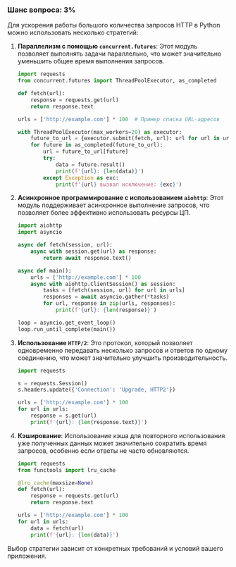 ### Шанс вопроса: 3%

Для ускорения работы большого количества запросов HTTP в Python можно использовать несколько стратегий:

1. **Параллелизм с помощью `concurrent.futures`**: Этот модуль позволяет выполнять задачи параллельно, что может значительно уменьшить общее время выполнения запросов.
   ```python
   import requests
   from concurrent.futures import ThreadPoolExecutor, as_completed

   def fetch(url):
       response = requests.get(url)
       return response.text

   urls = ['http://example.com'] * 100  # Пример списка URL-адресов

   with ThreadPoolExecutor(max_workers=20) as executor:
       future_to_url = {executor.submit(fetch, url): url for url in urls}
       for future in as_completed(future_to_url):
           url = future_to_url[future]
           try:
               data = future.result()
               print(f'{url}: {len(data)}')
           except Exception as exc:
               print(f'{url} вызвал исключение: {exc}')
   ```

2. **Асинхронное программирование с использованием `aiohttp`**: Этот модуль поддерживает асинхронное выполнение запросов, что позволяет более эффективно использовать ресурсы ЦП.
   ```python
   import aiohttp
   import asyncio

   async def fetch(session, url):
       async with session.get(url) as response:
           return await response.text()

   async def main():
       urls = ['http://example.com'] * 100
       async with aiohttp.ClientSession() as session:
           tasks = [fetch(session, url) for url in urls]
           responses = await asyncio.gather(*tasks)
           for url, response in zip(urls, responses):
               print(f'{url}: {len(response)}')

   loop = asyncio.get_event_loop()
   loop.run_until_complete(main())
   ```

3. **Использование `HTTP/2`**: Это протокол, который позволяет одновременно передавать несколько запросов и ответов по одному соединению, что может значительно улучшить производительность.
   ```python
   import requests

   s = requests.Session()
   s.headers.update({'Connection': 'Upgrade, HTTP2'})

   urls = ['http://example.com'] * 100
   for url in urls:
       response = s.get(url)
       print(f'{url}: {len(response.text)}')
   ```

4. **Кэширование**: Использование кэша для повторного использования уже полученных данных может значительно сократить время запросов, особенно если ответы не часто обновляются.
   ```python
   import requests
   from functools import lru_cache

   @lru_cache(maxsize=None)
   def fetch(url):
       response = requests.get(url)
       return response.text

   urls = ['http://example.com'] * 100
   for url in urls:
       data = fetch(url)
       print(f'{url}: {len(data)}')
   ```

Выбор стратегии зависит от конкретных требований и условий вашего приложения.
